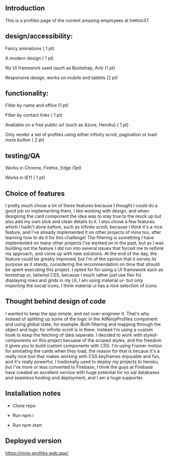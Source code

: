## Introduction

This is a profiles page of the current amazing employees at tretton37.

## design/accessibility:

Fancy animations ( 1 pt)

A modern design ( 1 pt)

No UI framework used (such as Bootstrap, Ant) (1 pt)

Responsive design, works on mobile and tablets (2 pt)

## functionality:

Filter by name and office (1 pt)

Filter by contact links ( 1 pt)

Available on a free public url (such as Azure, Heroku) ( 1 pt)

Only render a set of profiles using either infinity scroll, pagination or load more button ( 2 pt)

## testing/QA

Works in Chrome, Firefox, Edge (1pt)

Works in IE11 ( 1 pt)

## Choice of features

I pretty much chose a lot of these features because I thought I could do a good job
on implementing them, I like working with design, and when designing the card component
the idea was to stay true to the mock up but also add my own slick and clean details to it.
I also chose a few features which I hadn't done before, such as infinite scroll, because
I think it's a nice feature, and I've already implemented it on other projects of mine too,
after learning how to do it for this challenge! The filtering is something I have implemented on
many other projects I've worked on in the past, but as I was building out the feature I did
run into several issues that forced me to rethink my approach, and come up with new solutions.
At the end of the day, the feature could be greatly improved, but I'm of the opinion that it
serves its purpose as it stands, considering the recommendation on time that should be spent
executing this project. I opted for for using a UI framework such as bootstrap or, tailwind CSS,
because I much rather just use flex for displaying rows and grids in my UI, I am using material ui- but only importing the social icons, I think material ui has a nice selection of icons.

## Thought behind design of code

I wanted to keep the app simple, and not over-engineer it. That's why instead of splitting up some of the logic in the AllNinjaProfiles component and using global state, for example. Both filtering
and mapping through the object and logic for infinite scroll is in there. Instead I'm using a custom hook to keep the fetching of data seperate. I decided to work with styled-components on this project becuase of the scoped styles, and the freedom it gives you to build custom components with CSS. I'm using Framer motion for animating the cards when they load, the reason for that is becaue it's a really nice tool that makes working with CSS keyframes enjoyable and fun, and it's really powerful. I tradionally used to deploy my projects to heroku, but I've more or less converted to Firebase, I think the guys at Firebase have created an excellent service with huge potential for no sql databases and seamless hosting and deployment, and I am a huge supporter.

## Installation notes

- Clone repo

- Run npm i

- Run npm start

## Deployed version

https://ninja-profiles.web.app/
